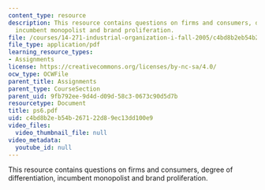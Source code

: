 ```yaml
---
content_type: resource
description: This resource contains questions on firms and consumers, degree of differentiation,
  incumbent monopolist and brand proliferation.
file: /courses/14-271-industrial-organization-i-fall-2005/c4bd8b2eb54b267122d89ec13dd100e9_ps6.pdf
file_type: application/pdf
learning_resource_types:
- Assignments
license: https://creativecommons.org/licenses/by-nc-sa/4.0/
ocw_type: OCWFile
parent_title: Assignments
parent_type: CourseSection
parent_uid: 9fb792ee-9d4d-d09d-58c3-0673c90d5d7b
resourcetype: Document
title: ps6.pdf
uid: c4bd8b2e-b54b-2671-22d8-9ec13dd100e9
video_files:
  video_thumbnail_file: null
video_metadata:
  youtube_id: null
---
```

This resource contains questions on firms and consumers, degree of differentiation, incumbent monopolist and brand proliferation.